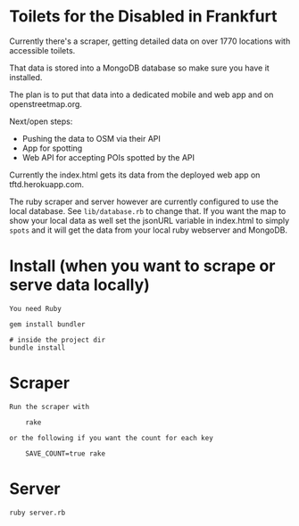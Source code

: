 # Toilets for the Disabled in Frankfurt

Currently there's a scraper, getting detailed data on over 1770 locations with accessible toilets.

That data is stored into a MongoDB database so make sure you have it installed.

The plan is to put that data into a dedicated mobile and web app and on openstreetmap.org.

Next/open steps:
* Pushing the data to OSM via their API
* App for spotting
* Web API  for accepting POIs spotted by the API

Currently the index.html gets its data from the deployed web app on tftd.herokuapp.com.

The ruby scraper and server however are currently configured to use the local database.
See `lib/database.rb` to change that. If you want the map to show your local data as well
set the jsonURL variable in index.html to simply `spots` and it will get the data from
your local ruby webserver and MongoDB.

# Install (when you want to scrape or serve data locally)

    You need Ruby

	gem install bundler

	# inside the project dir
	bundle install

# Scraper

	Run the scraper with
    
    	rake
    	
    or the following if you want the count for each key
    
    	SAVE_COUNT=true rake

# Server
	
	ruby server.rb